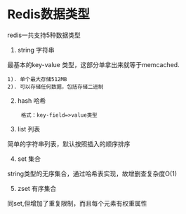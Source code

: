 # Redis数据类型

redis一共支持5种数据类型

1. string 字符串

最基本的key-value 类型，这部分单拿出来就等于memcached.

    1). 单个最大存储512MB
    2). 可以存储任何数据，包括存储二进制
2. hash 哈希

        格式：key-field=>value类型

3. list 列表

简单的字符串列表，默认按照插入的顺序排序

4. set 集合

string类型的无序集合，通过哈希表实现，故增删查复杂度O(1)

5. zset 有序集合

同set,但增加了重复限制，而且每个元素有权重属性